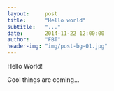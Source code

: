 ```yaml
---
layout:     post
title:      "Hello world"
subtitle:   "..."
date:       2014-11-22 12:00:00
author:     "FBT"
header-img: "img/post-bg-01.jpg"
---
```


<p>Hello World!</p>
<p>Cool things are coming...</p>
